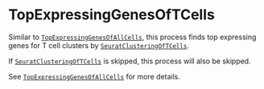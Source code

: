 # TopExpressingGenesOfTCells

Similar to [`TopExpressingGenesOfAllCells`](TopExpressingGenesOfAllCells.md), this process finds top expressing genes for T cell clusters by [`SeuratClusteringOfTCells`](SeuratClusteringOfTCells.md).

If [`SeuratClusteringOfTCells`](SeuratClusteringOfTCells.md) is skipped, this process will also be skipped.

See [`TopExpressingGenesOfAllCells`](TopExpressingGenesOfAllCells.md) for more details.
